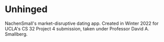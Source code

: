 # Unhinged
NachenSmall's market-disruptive dating app. Created in Winter 2022 for UCLA's CS 32 Project 4 submission, taken under Professor David A. Smallberg.

